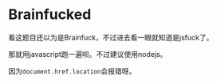 # Brainfucked

看这题目还以为是Brainfuck，不过进去看一眼就知道是jsfuck了。

那就用javascript跑一遍呗。不过建议使用nodejs。

因为`document.href.location`会报错呀。

